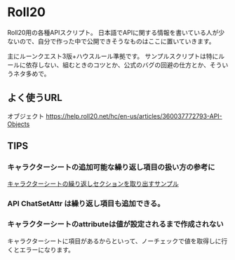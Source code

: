 # Roll20
Roll20用の各種APIスクリプト。
日本語でAPIに関する情報を書いている人が少ないので、自分で作った中で公開できそうなものはここに置いていきます。

主にルーンクエスト3版+ハウスルール準拠です。
サンプルスクリプトは特にルールに依存しない、組むときのコツとか、公式のバグの回避の仕方とか、そういうネタ多めで。

## よく使うURL
オブジェクト https://help.roll20.net/hc/en-us/articles/360037772793-API-Objects


## TIPS
### キャラクターシートの追加可能な繰り返し項目の扱い方の参考に
[キャラクターシートの繰り返しセクションを取り出すサンプル](https://github.com/runequest77/Roll20/blob/master/%E3%82%AD%E3%83%A3%E3%83%A9%E3%82%AF%E3%82%BF%E3%83%BC%E3%82%B7%E3%83%BC%E3%83%88%E3%81%AE%E7%B9%B0%E3%82%8A%E8%BF%94%E3%81%97%E3%82%BB%E3%82%AF%E3%82%B7%E3%83%A7%E3%83%B3%E3%82%92%E5%8F%96%E3%82%8A%E5%87%BA%E3%81%99%E3%82%B5%E3%83%B3%E3%83%97%E3%83%AB.js
)
### API ChatSetAttr は繰り返し項目も追加できる。

### キャラクターシートのattributeは値が設定されるまで作成されない
キャラクターシートに項目があるからといって、ノーチェックで値を取得しに行くとエラーになります。





